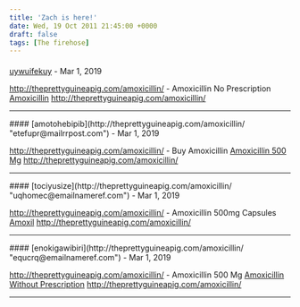 ```yaml
---
title: 'Zach is here!'
date: Wed, 19 Oct 2011 21:45:00 +0000
draft: false
tags: [The firehose]
---
```



#### 
[uywuifekuy](http://theprettyguineapig.com/amoxicillin/ "oxarwiwaq@mailrrpost.com") - <time datetime="2019-03-11 04:07:14">Mar 1, 2019</time>

http://theprettyguineapig.com/amoxicillin/ - Amoxicillin No Prescription [Amoxicillin](http://theprettyguineapig.com/amoxicillin/) http://theprettyguineapig.com/amoxicillin/
<hr />
#### 
[amotohebipib](http://theprettyguineapig.com/amoxicillin/ "etefupr@mailrrpost.com") - <time datetime="2019-03-11 04:19:52">Mar 1, 2019</time>

http://theprettyguineapig.com/amoxicillin/ - Buy Amoxicillin [Amoxicillin 500 Mg](http://theprettyguineapig.com/amoxicillin/) http://theprettyguineapig.com/amoxicillin/
<hr />
#### 
[tociyusize](http://theprettyguineapig.com/amoxicillin/ "uqhomec@emailnameref.com") - <time datetime="2019-03-11 06:39:57">Mar 1, 2019</time>

http://theprettyguineapig.com/amoxicillin/ - Amoxicillin 500mg Capsules [Amoxil](http://theprettyguineapig.com/amoxicillin/) http://theprettyguineapig.com/amoxicillin/
<hr />
#### 
[enokigawibiri](http://theprettyguineapig.com/amoxicillin/ "equcrq@emailnameref.com") - <time datetime="2019-03-11 06:47:45">Mar 1, 2019</time>

http://theprettyguineapig.com/amoxicillin/ - Amoxicillin 500 Mg [Amoxicillin Without Prescription](http://theprettyguineapig.com/amoxicillin/) http://theprettyguineapig.com/amoxicillin/
<hr />
